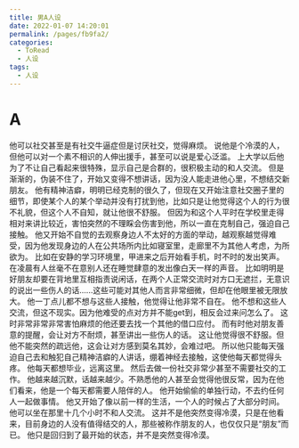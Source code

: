 ```yaml
---
title: 男A人设
date: 2022-01-07 14:20:01
permalink: /pages/fb9fa2/
categories:
  - ToRead
  - 人设
tags:
  - 人设
---
```

# A

他可以社交甚至是有社交牛逼症但是讨厌社交，觉得麻烦。
说他是个冷漠的人，但他可以对一个素不相识的人伸出援手，甚至可以说是爱心泛滥。
上大学以后他为了不让自己看起来很特殊，显示自己是合群的，很积极主动的和人交流。
但是渐渐的，伪装不住了，开始又变得不想讲话，因为没人能走进他心里，不想结交新朋友。
他有精神洁癖，明明已经克制的很久了，但现在又开始注意社交圈子里的细节，即使某个人的某个举动并没有打扰到他，比如只是让他觉得这个人的行为很不礼貌，但这个人不自知，就让他很不舒服。
但因为和这个人平时在学校里走得相对来讲比较近，害怕突然的不理睬会伤害到他，所以一直在克制自己，强迫自己接触。
他又开始不自觉的去观察身边人不太好的方面的举动，越观察越觉得难受，因为他发现身边的人在公共场所内比如寝室里，走廊里不为其他人考虑，为所欲为。
比如在安静的学习环境里，甲进来之后开始看手机，时不时的发出笑声。
在凌晨有人丝毫不在意别人还在睡觉肆意的发出像白天一样的声音。
比如明明是好朋友却要在背地里互相指责说闲话，在两个人正常交流时对方口无遮拦，无意识的说出一些伤人的话......这些可能对其他人而言非常细微，但却在他眼里被无限放大。
他一丁点儿都不想与这些人接触，他觉得让他非常不自在。
他不想和这些人交流，但这不现实。因为他难受的点对方并不能get到，相反会过来问怎么了。
这时非常非常非常害怕麻烦的他还要去找一个其他的借口应付。
而有时他对朋友善意的提醒，会让对方不耐烦，甚至讲出一些伤人的话。
这让他觉得很不舒服。但他不能突然的疏远他，这会让对方感到莫名其妙，会难过吧。
所以他只能每天强迫自己去和触犯自己精神洁癖的人讲话，绷着神经去接触，这使他每天都觉得头疼。
他每天都想毕业，远离这里。
然后去做一份社交非常少甚至不需要社交的工作。
他越来越沉默，话越来越少。不熟悉他的人甚至会觉得他很反常，因为在他们看来，他是一个每天都需要人陪伴的人。
他开始偷偷的单独行动，不去约任何人一起做事情。
他又开始了像以前一样的生活，一个人的时候占了大部分时间。
他可以坐在那里十几个小时不和人交流。
这并不是他突然变得冷漠，只是在他看来，目前身边的人没有值得结交的人，那些被称作朋友的人，也仅仅只是“朋友”而已。
他只是回归到了最开始的状态，并不是突然变得冷漠。









